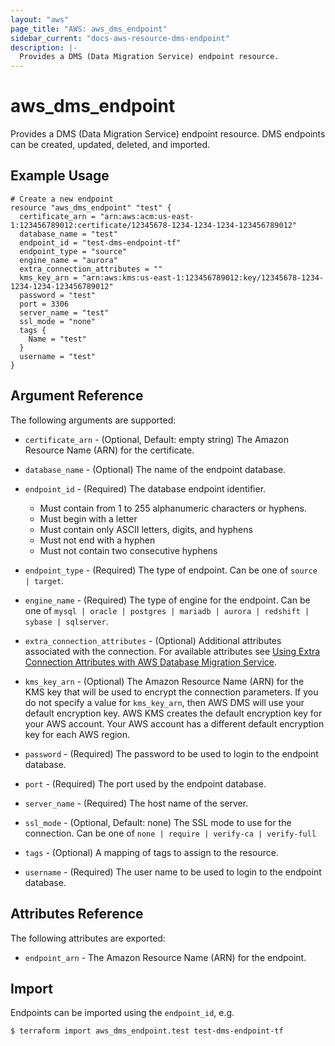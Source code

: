 ```yaml
---
layout: "aws"
page_title: "AWS: aws_dms_endpoint"
sidebar_current: "docs-aws-resource-dms-endpoint"
description: |-
  Provides a DMS (Data Migration Service) endpoint resource.
---
```


# aws\_dms\_endpoint

Provides a DMS (Data Migration Service) endpoint resource. DMS endpoints can be created, updated, deleted, and imported.

## Example Usage

```
# Create a new endpoint
resource "aws_dms_endpoint" "test" {
  certificate_arn = "arn:aws:acm:us-east-1:123456789012:certificate/12345678-1234-1234-1234-123456789012"
  database_name = "test"
  endpoint_id = "test-dms-endpoint-tf"
  endpoint_type = "source"
  engine_name = "aurora"
  extra_connection_attributes = ""
  kms_key_arn = "arn:aws:kms:us-east-1:123456789012:key/12345678-1234-1234-1234-123456789012"
  password = "test"
  port = 3306
  server_name = "test"
  ssl_mode = "none"
  tags {
    Name = "test"
  }
  username = "test"
}
```

## Argument Reference

The following arguments are supported:

* `certificate_arn` - (Optional, Default: empty string) The Amazon Resource Name (ARN) for the certificate.
* `database_name` - (Optional) The name of the endpoint database.
* `endpoint_id` - (Required) The database endpoint identifier.

    - Must contain from 1 to 255 alphanumeric characters or hyphens.
    - Must begin with a letter
    - Must contain only ASCII letters, digits, and hyphens
    - Must not end with a hyphen
    - Must not contain two consecutive hyphens

* `endpoint_type` - (Required) The type of endpoint. Can be one of `source | target`.
* `engine_name` - (Required) The type of engine for the endpoint. Can be one of `mysql | oracle | postgres | mariadb | aurora | redshift | sybase | sqlserver`.
* `extra_connection_attributes` - (Optional) Additional attributes associated with the connection. For available attributes see [Using Extra Connection Attributes with AWS Database Migration Service](http://docs.aws.amazon.com/dms/latest/userguide/CHAP_Introduction.ConnectionAttributes.html).
* `kms_key_arn` - (Optional) The Amazon Resource Name (ARN) for the KMS key that will be used to encrypt the connection parameters. If you do not specify a value for `kms_key_arn`, then AWS DMS will use your default encryption key. AWS KMS creates the default encryption key for your AWS account. Your AWS account has a different default encryption key for each AWS region.
* `password` - (Required) The password to be used to login to the endpoint database.
* `port` - (Required) The port used by the endpoint database.
* `server_name` - (Required) The host name of the server.
* `ssl_mode` - (Optional, Default: none) The SSL mode to use for the connection. Can be one of `none | require | verify-ca | verify-full`
* `tags` - (Optional) A mapping of tags to assign to the resource.
* `username` - (Required) The user name to be used to login to the endpoint database.

## Attributes Reference

The following attributes are exported:

* `endpoint_arn` - The Amazon Resource Name (ARN) for the endpoint.

## Import

Endpoints can be imported using the `endpoint_id`, e.g.

```
$ terraform import aws_dms_endpoint.test test-dms-endpoint-tf
```
